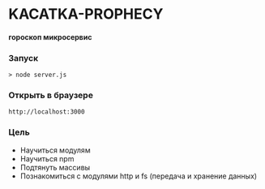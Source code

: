 # KACATKA-PROPHECY
#### гороскоп микросервис

### Запуск
```
> node server.js
```

### Открыть в браузере
```
http://localhost:3000
```

### Цель
* Научиться модулям
* Научиться npm
* Подтянуть массивы
* Познакомиться с модулями http и fs (передача и хранение данных)

